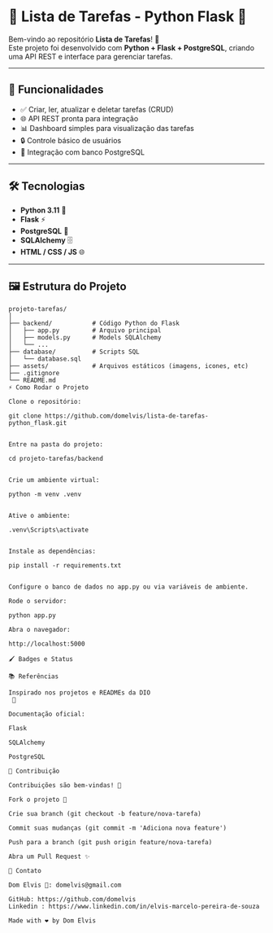 # 🚀 Lista de Tarefas - Python Flask 📝

Bem-vindo ao repositório **Lista de Tarefas**! 🎉  
Este projeto foi desenvolvido com **Python + Flask + PostgreSQL**, criando uma API REST e interface para gerenciar tarefas.  

---

## 🎯 Funcionalidades
- ✅ Criar, ler, atualizar e deletar tarefas (CRUD)  
- 🌐 API REST pronta para integração  
- 📊 Dashboard simples para visualização das tarefas  
- 🔒 Controle básico de usuários  
- 📂 Integração com banco PostgreSQL  

---

## 🛠 Tecnologias
- **Python 3.11** 🐍  
- **Flask** ⚡  
- **PostgreSQL** 🐘  
- **SQLAlchemy** 🗄  
- **HTML / CSS / JS** 🌐  

---

## 🖼 Estrutura do Projeto
```text
projeto-tarefas/
│
├── backend/           # Código Python do Flask
│   ├── app.py         # Arquivo principal
│   ├── models.py      # Models SQLAlchemy
│   └── ...
├── database/          # Scripts SQL
│   └── database.sql
├── assets/            # Arquivos estáticos (imagens, icones, etc)
├── .gitignore
└── README.md
⚡ Como Rodar o Projeto

Clone o repositório:

git clone https://github.com/domelvis/lista-de-tarefas-python_flask.git


Entre na pasta do projeto:

cd projeto-tarefas/backend


Crie um ambiente virtual:

python -m venv .venv


Ative o ambiente:

.venv\Scripts\activate


Instale as dependências:

pip install -r requirements.txt


Configure o banco de dados no app.py ou via variáveis de ambiente.

Rode o servidor:

python app.py

Abra o navegador:

http://localhost:5000

🖌️ Badges e Status

📚 Referências

Inspirado nos projetos e READMEs da DIO
 🌟

Documentação oficial:

Flask

SQLAlchemy

PostgreSQL

🤝 Contribuição

Contribuições são bem-vindas! 🙌

Fork o projeto 🍴

Crie sua branch (git checkout -b feature/nova-tarefa)

Commit suas mudanças (git commit -m 'Adiciona nova feature')

Push para a branch (git push origin feature/nova-tarefa)

Abra um Pull Request ✨

💌 Contato

Dom Elvis 📧: domelvis@gmail.com

GitHub: https://github.com/domelvis
Linkedin : https://www.linkedin.com/in/elvis-marcelo-pereira-de-souza

Made with ❤️ by Dom Elvis
